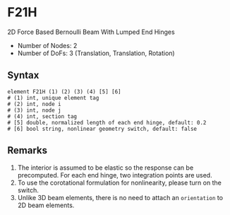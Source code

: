 # F21H

2D Force Based Bernoulli Beam With Lumped End Hinges

* Number of Nodes: 2
* Number of DoFs: 3 (Translation, Translation, Rotation)

## Syntax

```
element F21H (1) (2) (3) (4) [5] [6]
# (1) int, unique element tag
# (2) int, node i
# (3) int, node j
# (4) int, section tag
# [5] double, normalized length of each end hinge, default: 0.2
# [6] bool string, nonlinear geometry switch, default: false
```

## Remarks

1. The interior is assumed to be elastic so the response can be precomputed. For each end hinge, two integration points
   are used.
2. To use the corotational formulation for nonlinearity, please turn on the switch.
3. Unlike 3D beam elements, there is no need to attach an `orientation` to 2D beam elements.
